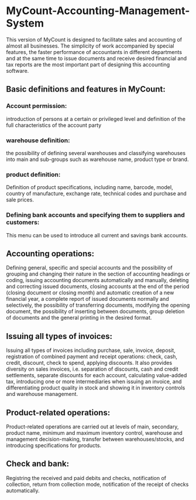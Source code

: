 # MyCount-Accounting-Management-System
This version of MyCount is designed to facilitate sales and accounting of almost all businesses. The simplicity of work accompanied by special features, the faster performance of accountants in different departments and at the same time to issue documents and receive desired financial and tax reports are the most important part of designing this accounting software.
<br>

## Basic definitions and features in MyCount: 
### Account permission: <br>
introduction of persons at a certain or privileged level and definition of the full characteristics of the account party<br>

### warehouse definition: <br>
the possibility of defining several warehouses and classifying warehouses into main and sub-groups such as warehouse name, product type or brand.<br>

### product definition: <br>
Definition of product specifications, including name, barcode, model, country of manufacture, exchange rate, technical codes and purchase and sale prices.<br>

### Defining bank accounts and specifying them to suppliers and customers: <br>
This menu can be used to introduce all current and savings bank accounts.<br>

## Accounting operations: 
Defining general, specific and special accounts and the possibility of grouping and changing their nature in the section of accounting headings or coding, issuing accounting documents automatically and manually, deleting and correcting issued documents, closing accounts at the end of the period (closing document or closing month) and automatic creation of a new financial year, a complete report of issued documents normally and selectively, the possibility of transferring documents, modifying the opening document, the possibility of inserting between documents, group deletion of documents and the general printing in the desired format.<br>

## Issuing all types of invoices: 
Issuing all types of invoices including purchase, sale, invoice, deposit, registration of combined payment and receipt operations: check, cash, credit, discount, check to spend, applying discounts. It also provides diversity on sales invoices, i.e. separation of discounts, cash and credit settlements, separate discounts for each account, calculating value-added tax, introducing one or more intermediaries when issuing an invoice, and differentiating product quality in stock and showing it in inventory controls and warehouse management.<br>

## Product-related operations: 
Product-related operations are carried out at levels of main, secondary, product name, minimum and maximum inventory control, warehouse and management decision-making, transfer between warehouses/stocks, and introducing specifications for products. <br>

## Check and bank: 
Registring the received and paid debits and checks, notification of collection, return from collection mode, notification of the receipt of checks automatically.<br>
